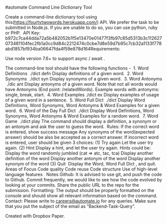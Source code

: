 #automate
​​Command Line Dictionary Tool



​​Create a command-line dictionary tool using this(https://fourtytwowords.herokuapp.com/) API. We prefer the task to be submitted in Node.js. If you are unable to do so, you can use python, ruby or PHP.
​​
​​API Key: b972c7ca44dda72a5b482052b1f5e13470e01477f3fb97c85d5313b3c112627073481104fec2fb1a0cc9d84c2212474c0cbe7d8e59d7b95c7cb32a1133f778abd1857bf934ba06647fda4f59e878d164
​​
​
​Requirements:

Use node version 7.6+ to support async / await .

​​The command-line tool should have the following functions - 
​​
​​1. Word Definitions
​​        ./dict defn <word>
​​Display definitions of a given word.
​​
​​2. Word Synonyms
​​        ./dict syn <word>
​​Display synonyms of a given word. 
​​
​​3. Word Antonyms
​​        ./dic ant <word>
​​Display antonyms of a given word. Note that not all words would have Antonyms (End point: /relatedWords). Example words with antonyms: single, break, start.
​​
​​4. Word Examples
​​        ./dict ex <word>
​​Display examples of usage of a given word in a sentence. 
​​
​​5. Word Full Dict
​​        ./dict <word>
​​Display Word Definitions, Word Synonyms, Word Antonyms & Word Examples for a given word.
​​
​​6. Word of the Day Full Dict
​​        ./dict
​​Display Word Definitions, Word Synonyms, Word Antonyms & Word Examples for a random word.
​​
​​7. Word Game
​​        ./dict play
​​The command should display a definition, a synonym or an antonym and ask the user to guess the word. 
​​
​​Rules:
​​If the correct word is entered, show success message
​​Any synonyms of the word(expected answer) should be also be accepted as a correct answer.
​​If incorrect word is entered, user should be given 3 choices:
​​(1) Try again
​​Let the user try again.
​​(2) Hint
​​Display a hint, and let the user try again. Hints could be:
​​Display the word randomly jumbled (cat => atc, tac, tca)
​​Display another definition of the word
​​Display another antonym of the word
​​Display another synonym of the word
​​(3) Quit
​​           Display the Word, Word Full Dict , and quit.
​​
​
​Areas of Focus
​​Code quality
​​Code reuse
​​Code structure
​​Use of high-level language features
​​
​
​Notes
​​Github: It is advised to use git, and push the code to Github. Commit frequently, we would like to see how the code evolved by looking at your commits. Share the public URL to the repo for the submission. 
​​Formatting: The output should be properly formatted on the console and should show all relevant information based on the command.
​​Contact: Please write to careers@automate.io for any queries. Make sure that you put the subject of the email as “Backend-Task-Query”.
​​


Created with Dropbox Paper. 